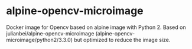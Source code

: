 # alpine-opencv-microimage
Docker image for Opencv based on alpine image with Python 2.
Based on julianbei/alpine-opencv-microimage (alpine-opencv-microimage/python2/3.3.0) but optimized to reduce the image size.
